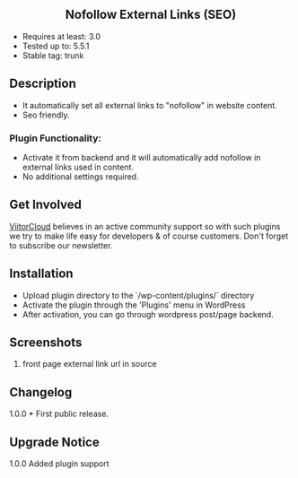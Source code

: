 <h2 align="center"> Nofollow External Links (SEO) </h2>

<ul>
<li>Requires at least: 3.0</li>
<li>Tested up to: 5.5.1</li>
<li>Stable tag: trunk</li>
</ul>

## Description 
<ul>
<li>It automatically set all external links to "nofollow" in website content.</li>

<li>Seo friendly.</li>
</ul>

### Plugin Functionality: 

<ul>
<li> Activate it from backend and it will automatically add nofollow in external links used in content.</li>

<li> No additional settings required.</li>
</ul>

## Get Involved 
  [ViitorCloud](https://viitorcloud.com/) believes in an active community support so with such plugins we try to make life easy for developers & of course customers. Don't forget to subscribe our newsletter.
  
## Installation 

<ul>
<li> Upload plugin directory to the `/wp-content/plugins/` directory</li>
<li> Activate the plugin through the 'Plugins' menu in WordPress</li>
<li> After activation, you can go through wordpress post/page backend.</li>
</ul>

## Screenshots

1. front page external link url in source 

## Changelog 

1.0.0  * First public release.

## Upgrade Notice 

1.0.0 Added plugin support
